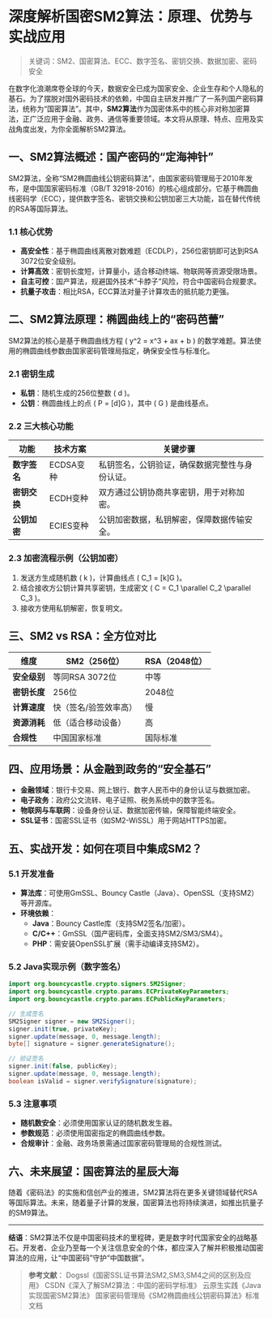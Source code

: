 # 深度解析国密SM2算法：原理、优势与实战应用

> 关键词：SM2、国密算法、ECC、数字签名、密钥交换、数据加密、密码安全

在数字化浪潮席卷全球的今天，数据安全已成为国家安全、企业生存和个人隐私的基石。为了摆脱对国外密码技术的依赖，中国自主研发并推广了一系列国产密码算法，统称为“国密算法”。其中，**SM2算法**作为国密体系中的核心非对称加密算法，正广泛应用于金融、政务、通信等重要领域。本文将从原理、特点、应用及实战角度出发，为你全面解析SM2算法。

## 一、SM2算法概述：国产密码的“定海神针”

SM2算法，全称“SM2椭圆曲线公钥密码算法”，由国家密码管理局于2010年发布，是中国国家密码标准（GB/T 32918-2016）的核心组成部分。它基于椭圆曲线密码学（ECC），提供数字签名、密钥交换和公钥加密三大功能，旨在替代传统的RSA等国际算法。

### 1.1 核心优势
- **高安全性**：基于椭圆曲线离散对数难题（ECDLP），256位密钥即可达到RSA 3072位安全级别。
- **计算高效**：密钥长度短，计算量小，适合移动终端、物联网等资源受限场景。
- **自主可控**：国产算法，规避国外技术“卡脖子”风险，符合中国密码合规要求。
- **抗量子攻击**：相比RSA，ECC算法对量子计算攻击的抵抗能力更强。

## 二、SM2算法原理：椭圆曲线上的“密码芭蕾”

SM2算法的核心是基于椭圆曲线方程 \( y^2 = x^3 + ax + b \) 的数学难题。算法使用的椭圆曲线参数由国家密码管理局指定，确保安全性与标准化。

### 2.1 密钥生成
- **私钥**：随机生成的256位整数 \( d \)。
- **公钥**：椭圆曲线上的点 \( P = [d]G \)，其中 \( G \) 是曲线基点。

### 2.2 三大核心功能
| 功能 | 技术方案 | 关键步骤 |
|---|---|---|
| **数字签名** | ECDSA变种 | 私钥签名，公钥验证，确保数据完整性与身份认证。 |
| **密钥交换** | ECDH变种 | 双方通过公钥协商共享密钥，用于对称加密。 |
| **公钥加密** | ECIES变种 | 公钥加密数据，私钥解密，保障数据传输安全。 |

### 2.3 加密流程示例（公钥加密）
1. 发送方生成随机数 \( k \)，计算曲线点 \( C_1 = [k]G \)。
2. 结合接收方公钥计算共享密钥，生成密文 \( C = C_1 \parallel C_2 \parallel C_3 \)。
3. 接收方使用私钥解密，恢复明文。

## 三、SM2 vs RSA：全方位对比

| 维度 | SM2（256位） | RSA（2048位） |
|---|---|---|
| **安全级别** | 等同RSA 3072位 | 中等 |
| **密钥长度** | 256位 | 2048位 |
| **计算速度** | 快（签名/验签效率高） | 慢 |
| **资源消耗** | 低（适合移动设备） | 高 |
| **合规性** | 中国国家标准 | 国际标准 |

## 四、应用场景：从金融到政务的“安全基石”

- **金融领域**：银行卡交易、网上银行、数字人民币中的身份认证与数据加密。
- **电子政务**：政府公文流转、电子证照、税务系统中的数字签名。
- **物联网与车联网**：设备身份认证、数据加密传输，保障智能终端安全。
- **SSL证书**：国密SSL证书（如SM2-WiSSL）用于网站HTTPS加密。

## 五、实战开发：如何在项目中集成SM2？

### 5.1 开发准备
- **算法库**：可使用GmSSL、Bouncy Castle（Java）、OpenSSL（支持SM2）等开源库。
- **环境依赖**：
  - **Java**：Bouncy Castle库（支持SM2签名/加密）。
  - **C/C++**：GmSSL（国产密码库，全面支持SM2/SM3/SM4）。
  - **PHP**：需安装OpenSSL扩展（需手动编译支持SM2）。

### 5.2 Java实现示例（数字签名）
```java
import org.bouncycastle.crypto.signers.SM2Signer;
import org.bouncycastle.crypto.params.ECPrivateKeyParameters;
import org.bouncycastle.crypto.params.ECPublicKeyParameters;

// 生成签名
SM2Signer signer = new SM2Signer();
signer.init(true, privateKey);
signer.update(message, 0, message.length);
byte[] signature = signer.generateSignature();

// 验证签名
signer.init(false, publicKey);
signer.update(message, 0, message.length);
boolean isValid = signer.verifySignature(signature);
```

### 5.3 注意事项
- **随机数安全**：必须使用国家认证的随机数发生器。
- **参数规范**：必须使用国密指定的椭圆曲线参数。
- **合规审计**：金融、政务场景需通过国家密码管理局的合规性测试。

## 六、未来展望：国密算法的星辰大海

随着《密码法》的实施和信创产业的推进，SM2算法将在更多关键领域替代RSA等国际算法。未来，随着量子计算的发展，国密算法也将持续演进，如推出抗量子的SM9算法。

---

**结语**：SM2算法不仅是中国密码技术的里程碑，更是数字时代国家安全的战略基石。开发者、企业乃至每一个关注信息安全的个体，都应深入了解并积极推动国密算法的应用，让“中国密码”守护“中国数据”。

> **参考文献**：
>  Dogssl《国密SSL证书算法SM2,SM3,SM4之间的区别及应用》
>  CSDN《深入了解SM2算法：中国的密码学标准》
>  云原生实践《Java实现国密SM2算法》
>  国家密码管理局《SM2椭圆曲线公钥密码算法》标准文档
